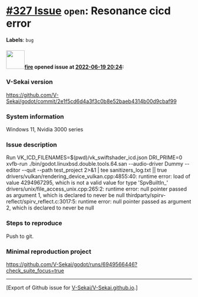 # [\#327 Issue](https://github.com/V-Sekai/V-Sekai.github.io/issues/327) `open`: Resonance cicd error
**Labels**: `bug`


#### <img src="https://avatars.githubusercontent.com/u/32321?u=c2e06a3d2b49a467aa907e54aa259516440267cc&v=4" width="50">[fire](https://github.com/fire) opened issue at [2022-06-19 20:24](https://github.com/V-Sekai/V-Sekai.github.io/issues/327):

### V-Sekai version

https://github.com/V-Sekai/godot/commit/2e1f5cd6d4a3f3c0b8e52baeb4314b00d9cbaf99

### System information

Windows 11, Nvidia 3000 series

### Issue description

Run VK_ICD_FILENAMES=$(pwd)/vk_swiftshader_icd.json DRI_PRIME=0 xvfb-run ./bin/godot.linuxbsd.double.tools.64.san --audio-driver Dummy --editor --quit --path test_project 2>&1 | tee sanitizers_log.txt || true
drivers/vulkan/rendering_device_vulkan.cpp:4855:40: runtime error: load of value 4294967295, which is not a valid value for type 'SpvBuiltIn_'
drivers/unix/file_access_unix.cpp:265:2: runtime error: null pointer passed as argument 1, which is declared to never be null
thirdparty/spirv-reflect/spirv_reflect.c:3017:5: runtime error: null pointer passed as argument 2, which is declared to never be null



### Steps to reproduce

Push to git.

### Minimal reproduction project

https://github.com/V-Sekai/godot/runs/6949566446?check_suite_focus=true




-------------------------------------------------------------------------------



[Export of Github issue for [V-Sekai/V-Sekai.github.io](https://github.com/V-Sekai/V-Sekai.github.io).]

